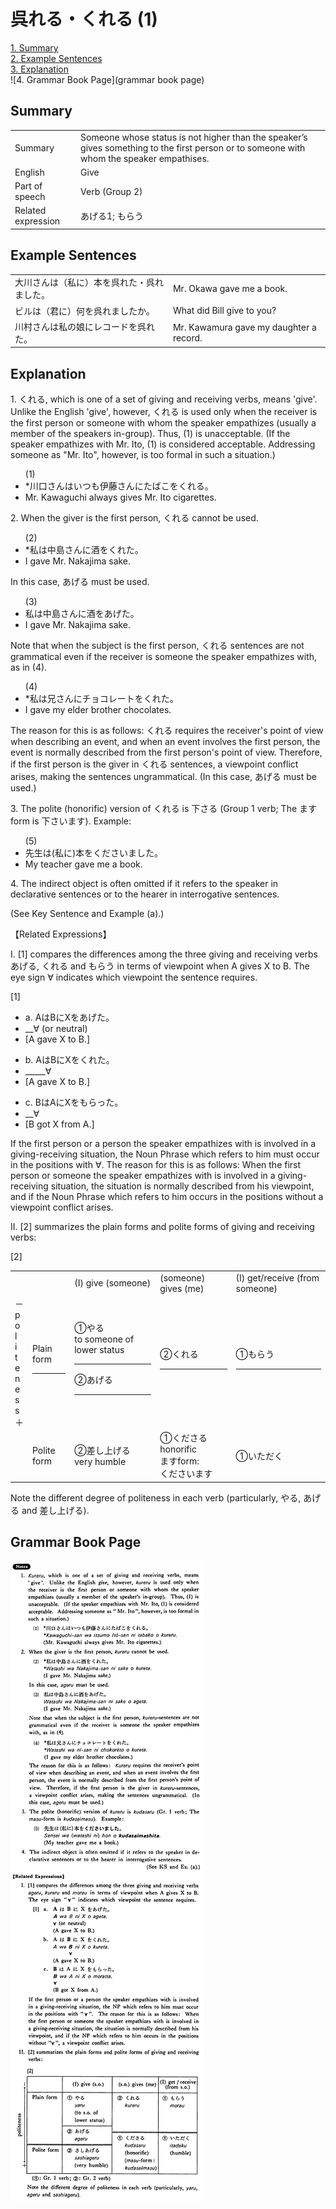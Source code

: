 # 呉れる・くれる (1)

[1. Summary](#summary)<br>
[2. Example Sentences](#example-sentences)<br>
[3. Explanation](#explanation)<br>
![4. Grammar Book Page](grammar book page)<br>


## Summary

<table><tr>   <td>Summary</td>   <td>Someone whose status is not higher than the speaker’s gives something to the first person or to someone with whom the speaker empathises.</td></tr><tr>   <td>English</td>   <td>Give</td></tr><tr>   <td>Part of speech</td>   <td>Verb (Group 2)</td></tr><tr>   <td>Related expression</td>   <td>あげる1; もらう</td></tr></table>

## Example Sentences

<table><tr>   <td>大川さんは（私に）本を呉れた・呉れました。</td>   <td>Mr. Okawa gave me a book.</td></tr><tr>   <td>ビルは（君に）何を呉れましたか。</td>   <td>What did Bill give to you?</td></tr><tr>   <td>川村さんは私の娘にレコードを呉れた。</td>   <td>Mr. Kawamura gave my daughter a record.</td></tr></table>

## Explanation

<p>1. <span class="cloze">くれる</span>, which is one of a set of giving and receiving verbs, means 'give'. Unlike the English 'give', however, <span class="cloze">くれる</span> is used only when the receiver is the first person or someone with whom the speaker empathizes (usually a member of the speakers in-group). Thus, (1) is unacceptable. (If the speaker empathizes with Mr. Ito, (1) is considered acceptable. Addressing someone as "Mr. Ito", however, is too formal in such a situation.)</p>  <ul>(1) <li>*川口さんはいつも伊藤さんにたばこを<span class="cloze">くれる</span>。</li> <li>Mr. Kawaguchi always gives Mr. Ito cigarettes.</li> </ul>  <p>2. When the giver is the first person, <span class="cloze">くれる</span> cannot be used.</p>  <ul>(2) <li>*私は中島さんに酒を<span class="cloze">くれた</span>。</li> <li>I gave Mr. Nakajima sake.</li> </ul>  <p>In this case, あげる must be used.</p>  <ul>(3) <li>私は中島さんに酒をあげた。</li> <li>I gave Mr. Nakajima sake.</li> </ul>  <p>Note that when the subject is the first person, <span class="cloze">くれる</span> sentences are not grammatical even if the receiver is someone the speaker empathizes with, as in (4).</p>  <ul>(4) <li>*私は兄さんにチョコレートを<span class="cloze">くれた</span></span>。</li> <li>I gave my elder brother chocolates.</li> </ul>  <p>The reason for this is as follows: <span class="cloze">くれる</span> requires the receiver's point of view when describing an event, and when an event involves the first person, the event is normally described from the first person's point of view. Therefore, if the first person is the giver in <span class="cloze">くれる</span> sentences, a viewpoint conflict arises, making the sentences ungrammatical. (In this case, あげる must be used.)</p>  <p>3. The polite (honorific) version of <span class="cloze">くれる</span> is <span class="cloze">下さる</span> (Group 1 verb; The ます form is <span class="cloze">下さいます</span>). Example:</p>  <ul>(5) <li>先生は(私に)本を<span class="cloze">くださいました</span>。</li> <li>My teacher gave me a book.</li> </ul>  <p>4. The indirect object is often omitted if it refers to the speaker in declarative sentences or to the hearer in interrogative sentences.</p>  <p>(See Key Sentence and Example (a).)</p>  <p>【Related Expressions】</p>  <p>I. [1] compares the differences among the three giving and receiving verbs あげる, <span class="cloze">くれる</span> and もらう in terms of viewpoint when A gives X to B. The eye sign ∀ indicates which viewpoint the sentence requires.</p>  <p>[1]</p>  <ul> <li>a. AはBにXをあげた。</li> <li>__∀ (or neutral)</li> <li>[A gave X to B.]</li> </ul>  <ul> <li>b. AはBにXを<span class="cloze">くれた</span>。</li> <li>_____∀</li> <li>[A gave X to B.]</li> </ul>  <ul> <li>c. BはAにXをもらった。</li> <li>__∀</li> <li>[B got X from A.]</li> </ul>  <p>If the first person or a person the speaker empathizes with is involved in a giving-receiving situation, the Noun Phrase which refers to him must occur in the positions with ∀. The reason for this is as follows: When the first person or someone the speaker empathizes with is involved in a giving-receiving situation, the situation is normally described from his viewpoint, and if the Noun Phrase which refers to him occurs in the positions without a viewpoint conflict arises.</p>  <p>II. [2] summarizes the plain forms and polite forms of giving and receiving verbs:</p>  <p>[2]</p>  <table class="table"> <tbody>  <tr class="tr"> <td class="td"></td> <td class="td"></td> <td class="td">(I) give (someone)</td> <td class="td">(someone) gives (me)</td> <td class="td">(I) get/receive (from someone)</td> </tr>  <tr class="tr"> <td class="td">－<br>p<br>o<br>l<br>i<br>t<br>e<br>n<br>e<br>s<br>s<br>＋</td> <td class="td">Plain form<hr></td> <td class="td">①やる<br>to someone of lower status<hr>②あげる<hr></td> <td class="td">②くれる<hr></td> <td class="td">①もらう<hr></td> </tr>  <tr class="tr"> <td class="td"></td> <td class="td">Polite form</td> <td class="td">②差し上げる<br>very humble</td> <td class="td">①くださる<br>honorific<br>ますform:<br>くださいます</td> <td class="td">①いただく</td> </tr>  </tbody> </table>   <p>Note the different degree of politeness in each verb (particularly, やる, あげる and 差し上げる).</p>

## Grammar Book Page

![](../img/Basicくれる.png)

